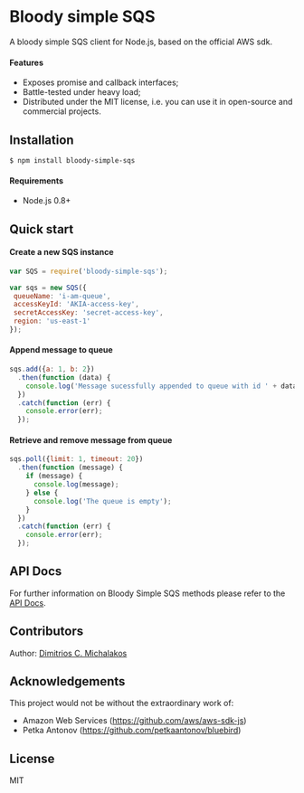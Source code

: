 # Bloody simple SQS

A bloody simple SQS client for Node.js, based on the official AWS sdk.

#### Features

* Exposes promise and callback interfaces;
* Battle-tested under heavy load;
* Distributed under the MIT license, i.e. you can use it in open-source and commercial projects.

## Installation

```
$ npm install bloody-simple-sqs
```

#### Requirements

* Node.js 0.8+

## Quick start

#### Create a new SQS instance

```javascript
var SQS = require('bloody-simple-sqs');

var sqs = new SQS({
 queueName: 'i-am-queue',
 accessKeyId: 'AKIA-access-key',
 secretAccessKey: 'secret-access-key',
 region: 'us-east-1'
});
```

#### Append message to queue

```javascript
sqs.add({a: 1, b: 2})
  .then(function (data) {
    console.log('Message sucessfully appended to queue with id ' + data.id); 
  })
  .catch(function (err) {
    console.error(err);
  });
```

#### Retrieve and remove message from queue

```javascript
sqs.poll({limit: 1, timeout: 20})
  .then(function (message) {
    if (message) {
      console.log(message); 
    } else {
      console.log('The queue is empty');
    }
  })
  .catch(function (err) {
    console.error(err);
  });
```

## API Docs

For further information on Bloody Simple SQS methods please refer to the [API Docs](https://github.com/jmike/bloody-simple-sqs/blob/master/API.md).

## Contributors

Author: [Dimitrios C. Michalakos](https://github.com/jmike)

## Acknowledgements

This project would not be without the extraordinary work of:

* Amazon Web Services (https://github.com/aws/aws-sdk-js)
* Petka Antonov (https://github.com/petkaantonov/bluebird)

## License

MIT

